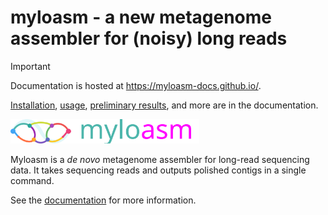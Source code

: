 # myloasm - a new metagenome assembler for (noisy) long reads

>[!IMPORTANT]
> Documentation is hosted at https://myloasm-docs.github.io/.
>
>[Installation](https://myloasm-docs.github.io/install/), [usage](https://myloasm-docs.github.io/usage/), [preliminary results](https://myloasm-docs.github.io/results/), and more are in the documentation. 

<img src='https://raw.githubusercontent.com/myloasm-docs/myloasm-docs.github.io/refs/heads/main/docs/assets/logo-pink.svg' width='60%' />

Myloasm is a *de novo* metagenome assembler for long-read sequencing data. It takes sequencing reads and outputs polished contigs in a single command. 

See the [documentation](https://myloasm-docs.github.io/install/) for more information. 
